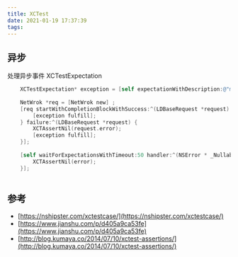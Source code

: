 ```yaml
---
title: XCTest
date: 2021-01-19 17:37:39
tags:
---
```


## 异步
处理异步事件 XCTestExpectation

```objective-c
    XCTestExpectation* exception = [self expectationWithDescription:@"metadata"];
    
    NetWrok *req = [NetWrok new] ;
    [req startWithCompletionBlockWithSuccess:^(LDBaseRequest *request) {
        [exception fulfill];
    } failure:^(LDBaseRequest *request) {
        XCTAssertNil(request.error);
        [exception fulfill];
    }];
    
    [self waitForExpectationsWithTimeout:50 handler:^(NSError * _Nullable error) {
        XCTAssertNil(error);
    }];
    
```

## 参考

- [https://nshipster.com/xctestcase/](https://nshipster.com/xctestcase/)
- [https://www.jianshu.com/p/d405a9ca53fe](https://www.jianshu.com/p/d405a9ca53fe)
- [http://blog.kumaya.co/2014/07/10/xctest-assertions/](http://blog.kumaya.co/2014/07/10/xctest-assertions/)